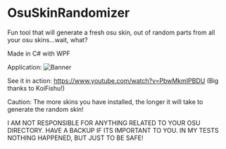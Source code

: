 # OsuSkinRandomizer
Fun tool that will generate a fresh osu skin, out of random parts from all your osu skins...wait, what?

Made in C# with WPF

Application:
![Banner](https://github.com/realTobby/OsuSkinRandomizer/blob/master/pictures.png)


See it in action: https://www.youtube.com/watch?v=PbwMkmIPBDU (Big thanks to KoiFishu!)

Caution: The more skins you have installed, the longer it will take to generate the random skin!

I AM NOT RESPONSIBLE FOR ANYTHING RELATED TO YOUR OSU DIRECTORY. HAVE A BACKUP IF ITS IMPORTANT TO YOU. IN MY TESTS NOTHING HAPPENED, BUT JUST TO BE SAFE!


